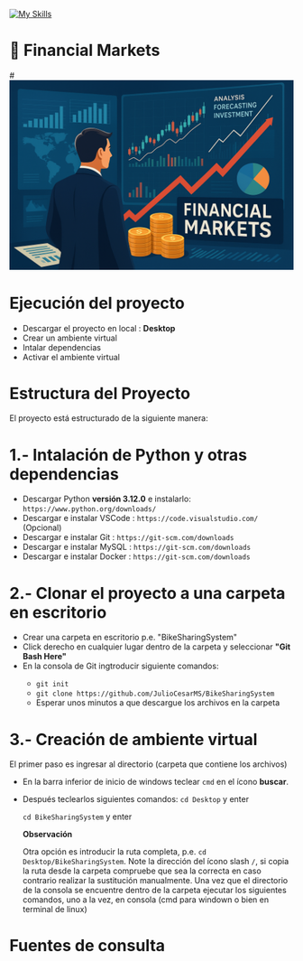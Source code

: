 [![My Skills](https://skillicons.dev/icons?i=py,html,css,git,mysql,vscode)](https://skillicons.dev)

# 📁 **Financial Markets**


#![Financial Markets](./images/ima01.png)


# Ejecución del proyecto

- Descargar el proyecto en local : **Desktop** <break> 
- Crear un ambiente virtual  <break>
- Intalar dependencias <break> 
- Activar el ambiente virtual <break> 


 
# Estructura del Proyecto

El proyecto está estructurado de la siguiente manera:
 


 # 1.- Intalación de Python y otras dependencias
 
 - Descargar Python **versión 3.12.0** e instalarlo:  `https://www.python.org/downloads/` <break> 
 - Descargar e instalar VSCode :  `https://code.visualstudio.com/ ` (Opcional)<break>
 - Descargar e instalar Git : `https://git-scm.com/downloads` <break>
 - Descargar e instalar MySQL : `https://git-scm.com/downloads` <break>
 - Descargar e instalar Docker : `https://git-scm.com/downloads` <break>

# 2.- Clonar el proyecto a una carpeta en escritorio
 
- Crear una carpeta en escritorio p.e. "BikeSharingSystem" <break> 
- Click derecho en cualquier lugar dentro de la carpeta y seleccionar **"Git Bash Here"** <break> 
- En la consola de Git ingtroducir siguiente comandos: <break> 
  - `git init` <break> 
  - `git clone https://github.com/JulioCesarMS/BikeSharingSystem` <break>
  - Esperar unos minutos a que descargue los archivos en la carpeta
  
 

  
  
 
# 3.- Creación de ambiente virtual

 El primer paso es ingresar al directorio (carpeta que contiene los archivos)
  - En la barra inferior de inicio de windows teclear `cmd` en el ícono **buscar**.
  - Después teclearlos siguientes comandos:
    `cd Desktop`  y enter <break>
 
    `cd BikeSharingSystem` y enter <break>
 
     **Observación**
 
     Otra opción es introducir la ruta completa, p.e. `cd Desktop/BikeSharingSystem`. Note la dirección del ícono slash `/`, si copia la ruta desde la carpeta compruebe que sea la correcta en caso contrario realizar la sustitución manualmente.
Una vez que el directorio de la consola se encuentre dentro de la carpeta ejecutar los siguientes comandos, uno a la vez,  en consola (cmd para windown o bien en terminal de linux) 
 


# Fuentes de consulta
